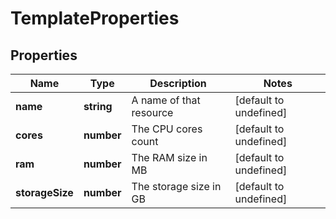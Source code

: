 # TemplateProperties

## Properties
| Name | Type | Description | Notes |
| ------------ | ------------- | ------------- | ------------- |
| **name** | **string** | A name of that resource | [default to undefined] |
| **cores** | **number** | The CPU cores count | [default to undefined] |
| **ram** | **number** | The RAM size in MB | [default to undefined] |
| **storageSize** | **number** | The storage size in GB | [default to undefined] |



